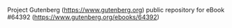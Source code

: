 Project Gutenberg (https://www.gutenberg.org) public repository for
eBook #64392 (https://www.gutenberg.org/ebooks/64392)

